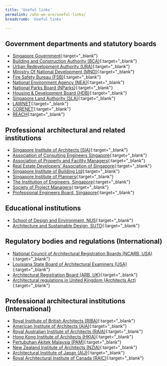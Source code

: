 ```yaml
---
title: 'Useful links'
permalink: /who-we-are/useful-links/
breadcrumb: 'Useful links'

---
```



## Government departments and statutory boards ##
-	[Singapore Government](https://www.gov.sg/){:target="_blank"}
-	[Building and Construction Authority (BCA)](https://www.bca.gov.sg/){:target="_blank"}
-	[Urban Redevelopment Authority (URA)](https://www.ura.gov.sg/){:target="_blank"}
-	[Ministry Of National Development (MND)](https://www.mnd.gov.sg/){:target="_blank"}
-	[Fire Safety Bureau (FSB)](https://www.scdf.gov.sg/){:target="_blank"} 
- [National Environment Agency (NEA)](https://www.nea.gov.sg/){:target="_blank"}
-	[National Parks Board (NParks)](https://www.nparks.gov.sg/){:target="_blank"}
-	[Housing & Development Board (HDB)](https://www.hdb.gov.sg/){:target="_blank"} 
-	[Singapore Land Authority (SLA)](https://www.sla.gov.sg/){:target="_blank"} 
-	[LAWNET](https://www.lawnet.sg/lawnet/web/lawnet/home){:target="_blank"}
-	[CORENET](https://www.corenet.gov.sg/){:target="_blank"}
- [REACH](https://www.reach.gov.sg/){:target="_blank"}
 
## Professional architectural and related institutions ##
-	[Singapore Institute of Architects (SIA)](https://sia.org.sg/){:target="_blank"}
-	[Association of Consulting Engineers Singapore](http://www.aces.org.sg/){:target="_blank"}
-	[Association of Property and Facility Managers](http://www.apfm.org.sg/){:target="_blank"}
-	[Real Estate Developers’ Association of Singapore](http://www.redas.com/){:target="_blank"}
-	[Singapore Institute of Building Ltd](http://www.sibl.com.sg/){:target="_blank"}
-	[Singapore Institute of Planners](https://www.planning.org.sg/){:target="_blank"}
-	[The Institution of Engineers, Singapore](https://www.ies.org.sg/){:target="_blank"}
-	[Society of Project Managers](http://www.sprojm.org.sg/){:target="_blank"}
-	[Professional Engineers Board, Singapore](https://www.peb.gov.sg/){:target="_blank"} 
 
## Educational institutions ##
-	[School of Design and Environment, NUS](http://www.sde.nus.edu.sg/){:target="_blank"} 
-	[Architecture and Sustainable Design, SUTD](https://asd.sutd.edu.sg/){:target="_blank"}
 
## Regulatory bodies and regulations (International) ##
-	[National Council of Architectural Registration Boards (NCARB, USA)](https://www.ncarb.org/){:target="_blank"}
-	[Louisiana State Board of Architectural Examiners (USA)](https://lsbae.com/){:target="_blank"}
-	[Architectural Registration Board (ARB, UK)](http://www.arb.org.uk/){:target="_blank"}
-	[Architectural regulations in United Kingdom (Architects Act)](http://www.legislation.gov.uk/ukpga/1997#aofs){:target="_blank"}
 
## Professional architectural institutions (International) ##
-	[Royal Institute of British Architects (RIBA)](https://www.architecture.com/){:target="_blank"}
-	[American Institute of Architects (AIA)](https://www.aia.org/){:target="_blank"}
-	[Royal Australian Institute of Architects (RAIA)](http://architecture.com.au/){:target="_blank"}
-	[Hong Kong Institute of Architects (HKIA)](http://www.hkia.net/){:target="_blank"}
-	[Pertubuhan Akitek Malaysia (PAM)](http://www.pam.org.my/){:target="_blank"}
-	[New Zealand Institute of Architects (NZIA)](http://www.nzia.co.nz/){:target="_blank"}
-	[Architectural Institute of Japan (AIJ)](https://www.aij.or.jp/){:target="_blank"}
-	[Royal Architectural Institute of Canada (RAIC)](https://www.raic.org/){:target="_blank"}

